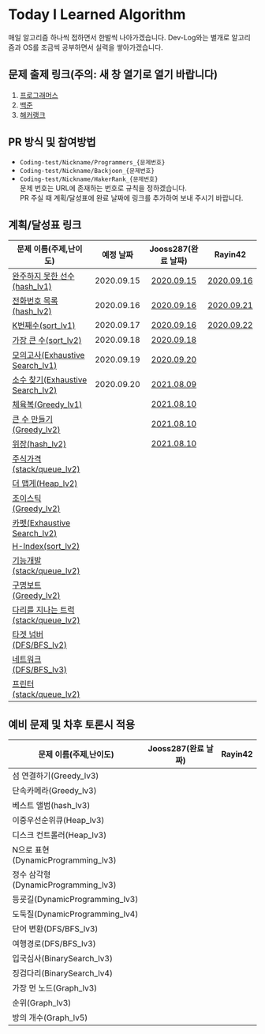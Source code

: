 # Today I Learned Algorithm

매일 알고리즘 하나씩 접하면서 한발씩 나아가겠습니다. Dev-Log와는 별개로 알고리즘과 OS를 조금씩 공부하면서 실력을 쌓아가겠습니다.

## 문제 출제 링크(주의: 새 창 열기로 열기 바랍니다)

1. [프로그래머스](https://programmers.co.kr/learn/challenges)
2. [백준](https://www.acmicpc.net/problemset)
3. [해커랭크](https://www.hackerrank.com/domains/algorithms)

## PR 방식 및 참여방법

* ```Coding-test/Nickname/Programmers_{문제번호}```
* ```Coding-test/Nickname/Backjoon_{문제번호}```
* ```Coding-test/Nickname/HakerRank_{문제번호}```  
문제 번호는 URL에 존재하는 번호로 규칙을 정하겠습니다.  
PR 주실 때 계획/달성표에 완료 날짜에 링크를 추가하여 보내 주시기 바랍니다.

## 계획/달성표 링크

문제 이름(주제,난이도) | 예정 날짜 | Jooss287(완료 날짜) | Rayin42 |
--- | :---: | :---: | :---: |
[완주하지 못한 선수(hash_lv1)](https://programmers.co.kr/learn/courses/30/lessons/42576#) | 2020.09.15 | [2020.09.15](Coding-test/Jooss287/programmers_42576.md) | [2020.09.16](Coding-test/Rayin42/programmers_42576.md)
[전화번호 목록(hash_lv2)](https://programmers.co.kr/learn/courses/30/lessons/42577#)   | 2020.09.16 | [2020.09.16](Coding-test/Jooss287/programmers_42577.md) | [2020.09.21](Coding-test/Rayin42/programmers_42577.md)
[K번째수(sort_lv1)](https://programmers.co.kr/learn/courses/30/lessons/42748)  | 2020.09.17 | [2020.09.16](Coding-test/Jooss287/programmers_42748.md) | [2020.09.22](Coding-test/Rayin42/programmers_42748.md)
[가장 큰 수(sort_lv2)](https://programmers.co.kr/learn/courses/30/lessons/42746)   | 2020.09.18 | [2020.09.18](Coding-test/Jooss287/programmers_42746.md)
[모의고사(Exhaustive Search_lv1)](https://programmers.co.kr/learn/courses/30/lessons/42840) | 2020.09.19 | [2020.09.20](Coding-test/Jooss287/programmers_42840.md)
[소수 찾기(Exhaustive Search_lv2)](https://programmers.co.kr/learn/courses/30/lessons/42839) | 2020.09.20 | [2021.08.09](Coding-test/Jooss287/programmers_42839.md)
[체육복(Greedy_lv1)](https://programmers.co.kr/learn/courses/30/lessons/42862) | | [2021.08.10](Coding-test/Jooss287/programmers_42862.md)
[큰 수 만들기(Greedy_lv2)](https://programmers.co.kr/learn/courses/30/lessons/42883) | | [2021.08.10](Coding-test/Jooss287/programmers_42883.md)
[위장(hash_lv2)](https://programmers.co.kr/learn/courses/30/lessons/42578) | | [2021.08.10](Coding-test/Jooss287/programmers_42578.md)
[주식가격(stack/queue_lv2)](https://programmers.co.kr/learn/courses/30/lessons/42584) |
[더 맵게(Heap_lv2)](https://programmers.co.kr/learn/courses/30/lessons/42626) |
[조이스틱(Greedy_lv2)](https://programmers.co.kr/learn/courses/30/lessons/42860) |
[카펫(Exhaustive Search_lv2)](https://programmers.co.kr/learn/courses/30/lessons/42842) |
[H-Index(sort_lv2)](https://programmers.co.kr/learn/courses/30/lessons/42747) |
[기능개발(stack/queue_lv2)](https://programmers.co.kr/learn/courses/30/lessons/42586) |
[구명보트(Greedy_lv2)](https://programmers.co.kr/learn/courses/30/lessons/42885) |
[다리를 지나는 트럭(stack/queue_lv2)](https://programmers.co.kr/learn/courses/30/lessons/42583) |
[타겟 넘버(DFS/BFS_lv2)](https://programmers.co.kr/learn/courses/30/lessons/43165) |
[네트워크(DFS/BFS_lv3)](https://programmers.co.kr/learn/courses/30/lessons/43162) |
[프린터(stack/queue_lv2)](https://programmers.co.kr/learn/courses/30/lessons/42587) |

## 예비 문제 및 차후 토론시 적용

문제 이름(주제,난이도) | Jooss287(완료 날짜) | Rayin42 |
--- | :---: | :---: |
섬 연결하기(Greedy_lv3) |
단속카메라(Greedy_lv3) |
베스트 앨범(hash_lv3) |
이중우선순위큐(Heap_lv3) |
디스크 컨트롤러(Heap_lv3) |
N으로 표현(DynamicProgramming_lv3) |
정수 삼각형(DynamicProgramming_lv3) |
등굣길(DynamicProgramming_lv3) |
도둑질(DynamicProgramming_lv4) |
단어 변환(DFS/BFS_lv3) |
여행경로(DFS/BFS_lv3) |
입국심사(BinarySearch_lv3) |
징검다리(BinarySearch_lv4) |
가장 먼 노드(Graph_lv3) |
순위(Graph_lv3) |
방의 개수(Graph_lv5) |
